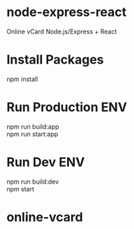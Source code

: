# node-express-react
Online vCard Node.js/Express + React


# Install Packages
npm install
# Run Production ENV
npm run build:app  
npm run start:app

# Run Dev ENV
npm run build:dev  
npm start
# online-vcard

